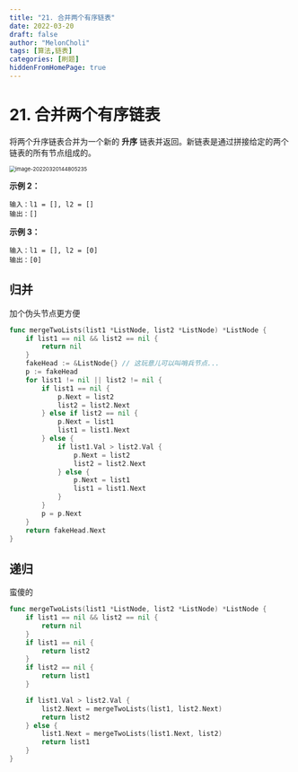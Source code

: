 ```yaml
---
title: "21. 合并两个有序链表"
date: 2022-03-20
draft: false
author: "MelonCholi"
tags: [算法,链表]
categories: [刷题]
hiddenFromHomePage: true
---
```


# 21. 合并两个有序链表

将两个升序链表合并为一个新的 **升序** 链表并返回。新链表是通过拼接给定的两个链表的所有节点组成的。 

<img src="https://markdown-1303167219.cos.ap-shanghai.myqcloud.com/image-20220320144805235.png" alt="image-20220320144805235" style="zoom:67%;" />

**示例 2：**

```
输入：l1 = [], l2 = []
输出：[]
```

**示例 3：**

```
输入：l1 = [], l2 = [0]
输出：[0]
```

## 归并

加个伪头节点更方便

```go
func mergeTwoLists(list1 *ListNode, list2 *ListNode) *ListNode {
	if list1 == nil && list2 == nil {
		return nil
	}
	fakeHead := &ListNode{} // 这玩意儿可以叫哨兵节点...
	p := fakeHead
	for list1 != nil || list2 != nil {
		if list1 == nil {
			p.Next = list2
			list2 = list2.Next
		} else if list2 == nil {
			p.Next = list1
			list1 = list1.Next
		} else {
			if list1.Val > list2.Val {
				p.Next = list2
				list2 = list2.Next
			} else {
				p.Next = list1
				list1 = list1.Next
			}
		}
		p = p.Next
	}
	return fakeHead.Next
}
```

## 递归

蛮傻的

```go
func mergeTwoLists(list1 *ListNode, list2 *ListNode) *ListNode {
	if list1 == nil && list2 == nil {
		return nil
	}
	if list1 == nil {
		return list2
	}
	if list2 == nil {
		return list1
	}

	if list1.Val > list2.Val {
		list2.Next = mergeTwoLists(list1, list2.Next)
		return list2
	} else {
		list1.Next = mergeTwoLists(list1.Next, list2)
		return list1
	}
}
```

